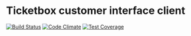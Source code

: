 # Ticketbox customer interface client

[![Build Status](https://travis-ci.org/ssigg/ticketbox-customer-client-angularjs.svg?branch=master)](https://travis-ci.org/ssigg/ticketbox-customer-client-angularjs) [![Code Climate](https://codeclimate.com/github/ssigg/ticketbox-customer-client-angularjs/badges/gpa.svg)](https://codeclimate.com/github/ssigg/ticketbox-customer-client-angularjs) [![Test Coverage](https://codeclimate.com/github/ssigg/ticketbox-customer-client-angularjs/badges/coverage.svg)](https://codeclimate.com/github/ssigg/ticketbox-customer-client-angularjs/coverage)